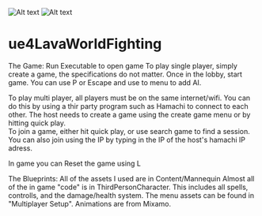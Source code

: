 ![Alt text](https://user-images.githubusercontent.com/7052432/27756056-4dd3a8b4-5dc2-11e7-8871-ea62d42b8e04.PNG?raw=true "In Game")
![Alt text](https://user-images.githubusercontent.com/7052432/27756057-4f888fee-5dc2-11e7-964e-fa42f3aaede1.PNG?raw=true "Main Menu")
# ue4LavaWorldFighting
The Game:
Run Executable to open game
To play single player, simply create a game, the specifications do not matter.  Once in the lobby, start game.  You can use P or Escape and use to menu to add AI.

To play multi player, all players must be on the same internet/wifi. You can do this by using a thir party program such as Hamachi to connect to each other.  The host needs to create a game using the create game menu or by hitting quick play.  
To join a game, either hit quick play, or use search game to find a session.  You can also join using the IP by typing in the IP of the host's hamachi IP adress.

In game you can Reset the game using L




The Blueprints:
All of the assets I used are in Content/Mannequin
Almost all of the in game "code" is in ThirdPersonCharacter.  This includes all spells, controlls, and the damage/health system.  The menu assets can be found in "Multiplayer Setup".
Animations are from Mixamo.
